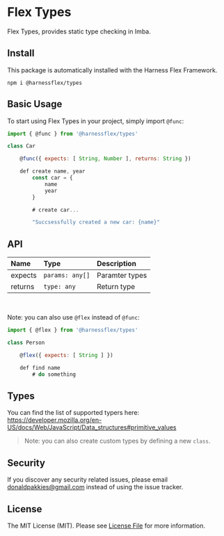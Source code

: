 # Flex Types

Flex Types, provides static type checking in Imba.

Install
-------

This package is automatically installed with the Harness Flex Framework.

```
npm i @harnessflex/types
```

Basic Usage
-----------

To start using Flex Types in your project, simply import `@func`:

```js
import { @func } from '@harnessflex/types'

class Car

    @func({ expects: [ String, Number ], returns: String })

    def create name, year
        const car = {
            name
            year
        }

		# create car...

        "Succsessfully created a new car: {name}"

```

API
---

Name    | Type            | Description    |
:-------|:---------------|:----------------|
expects | `params: any[]` | Paramter types |
returns | `type: any`     | Return type    |

<br />

Note: you can also use `@flex` instead of `@func`:

```js
import { @flex } from '@harnessflex/types'

class Person

    @flex({ expects: [ String ] })

    def find name
		# do something

```

Types
-----

You can find the list of supported typers here: https://developer.mozilla.org/en-US/docs/Web/JavaScript/Data_structures#primitive_values

> Note: you can also create custom types by defining a new `class`.

Security
-------

If you discover any security related issues, please email donaldpakkies@gmail.com instead of using the issue tracker.

License
-------

The MIT License (MIT). Please see [License File](LICENSE) for more information.
